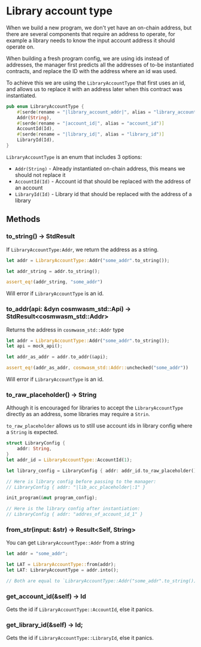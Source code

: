 # Library account type

When we build a new program, we don't yet have an on-chain address, but there are several components that require an address to operate, for example a library needs to know the input account address it should operate on.

When building a fresh program config, we are using ids instead of addresses, the manager first predicts all the addresses of to-be instantiated contracts, and replace the ID with the address where an id was used.

To achieve this we are using the `LibraryAccountType` that first uses an id, and allows us to replace it with an address later when this contract was instantiated.

```rust
pub enum LibraryAccountType {
    #[serde(rename = "|library_account_addr|", alias = "library_account_addr")]
    Addr(String),
    #[serde(rename = "|account_id|", alias = "account_id")]
    AccountId(Id),
    #[serde(rename = "|library_id|", alias = "library_id")]
    LibraryId(Id),
}
```

`LibraryAccountType` is an enum that includes 3 options:

- `Addr(String)` - Already instantiated on-chain address, this means we should not replace it
- `AccountId(Id)` - Account id that should be replaced with the address of an account
- `LibraryId(Id)` - Library id that should be replaced with the address of a library

## Methods

### to_string() -> StdResult<Addr>

If `LibraryAccountType:Addr`, we return the address as a string.

```rust
let addr = LibraryAccountType::Addr("some_addr".to_string());

let addr_string = addr.to_string();

assert_eq!(addr_string, "some_addr")
```

Will error if `LibraryAccountType` is an id.

### to_addr(api: &dyn cosmwasm_std::Api) -> StdResult<cosmwasm_std::Addr>

Returns the address in `cosmwasm_std::Addr` type

```rust
let addr = LibraryAccountType::Addr("some_addr".to_string());
let api = mock_api();

let addr_as_addr = addr.to_addr(&api);

assert_eq!(addr_as_addr, cosmwasm_std::Addr::unchecked("some_addr"))
```

Will error if `LibraryAccountType` is an id.

### to_raw_placeholder() -> String

Although it is encouraged for libraries to accept the `LibraryAccountType` directly as an address, some libraries may require a `Strin`. 

`to_raw_placeholder` allows us to still use account ids in library config where a `String` is expected.

```rust
struct LibraryConfig {
    addr: String,
}
let addr_id = LibraryAccountType::AccountId(1);

let library_config = LibraryConfig { addr: addr_id.to_raw_placeholder() }

// Here is library config before passing to the manager:
// LibraryConfig { addr: "|lib_acc_placeholder|:1" }

init_program(&mut program_config);

// Here is the library config after instantiation:
// LibraryConfig { addr: "addres_of_account_id_1" }
```

### from_str(input: &str) -> Result<Self, String>

You can get `LibraryAccountType::Addr` from a string

```rust
let addr = "some_addr";

let LAT = LibraryAccountType::from(addr);
let LAT: LibraryAccountType = addr.into();

// Both are equal to `LibraryAccountType::Addr("some_addr".to_string())`
```

### get_account_id(&self) -> Id

Gets the id if `LibraryAccountType::AccountId`, else it panics.

### get_library_id(&self) -> Id;

Gets the id if `LibraryAccountType::LibraryId`, else it panics.